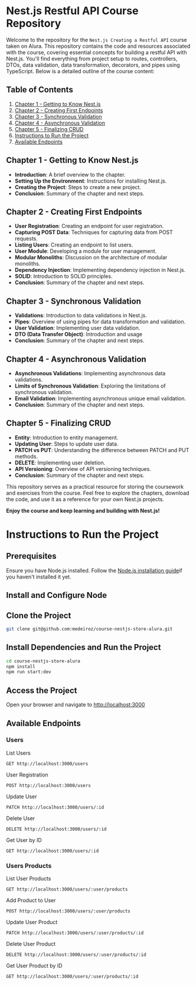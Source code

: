 # Nest.js Restful API Course Repository

Welcome to the repository for the `Nest.js Creating a Restful API` course taken on Alura. This repository contains the code and resources associated with the course, covering essential concepts for building a restful API with Nest.js. You'll find everything from project setup to routes, controllers, DTOs, data validation, data transformation, decorators, and pipes using TypeScript. Below is a detailed outline of the course content:

## Table of Contents

1. [Chapter 1 - Getting to Know Nest.js](#chapter-1---getting-to-know-nestjs)
2. [Chapter 2 - Creating First Endpoints](#chapter-2---creating-first-endpoints)
3. [Chapter 3 - Synchronous Validation](#chapter-3---synchronous-validation)
4. [Chapter 4 - Asynchronous Validation](#chapter-4---asynchronous-validation)
5. [Chapter 5 - Finalizing CRUD](#chapter-5---finalizing-crud)
6. [Instructions to Run the Project](#instructions-to-run-the-project)
7. [Available Endpoints](#available-endpoints)

## Chapter 1 - Getting to Know Nest.js

- **Introduction**: A brief overview to the chapter.
- **Setting Up the Environment**: Instructions for installing Nest.js.
- **Creating the Project**: Steps to create a new project.
- **Conclusion**: Summary of the chapter and next steps.

## Chapter 2 - Creating First Endpoints

- **User Registration**: Creating an endpoint for user registration.
- **Capturing POST Data**: Techniques for capturing data from POST requests.
- **Listing Users**: Creating an endpoint to list users.
- **User Module**: Developing a module for user management.
- **Modular Monoliths**: Discussion on the architecture of modular monoliths.
- **Dependency Injection**: Implementing dependency injection in Nest.js.
- **SOLID**: Introduction to SOLID principles.
- **Conclusion**: Summary of the chapter and next steps.

## Chapter 3 - Synchronous Validation

- **Validations**: Introduction to data validations in Nest.js.
- **Pipes**: Overview of using pipes for data transformation and validation.
- **User Validation**: Implementing user data validation.
- **DTO (Data Transfer Object)**: Introduction and usage
- **Conclusion**: Summary of the chapter and next steps.

## Chapter 4 - Asynchronous Validation

- **Asynchronous Validations**: Implementing asynchronous data validations.
- **Limits of Synchronous Validation**: Exploring the limitations of synchronous validation.
- **Email Validation**: Implementing asynchronous unique email validation.
- **Conclusion**: Summary of the chapter and next steps.

## Chapter 5 - Finalizing CRUD

- **Entity**: Introduction to entity management.
- **Updating User**: Steps to update user data.
- **PATCH vs PUT**: Understanding the difference between PATCH and PUT methods.
- **DELETE**: Implementing user deletion.
- **API Versioning**: Overview of API versioning techniques.
- **Conclusion**: Summary of the chapter and next steps.

This repository serves as a practical resource for storing the coursework and exercises from the course. Feel free to explore the chapters, download the code, and use it as a reference for your own Nest.js projects.

**Enjoy the course and keep learning and building with Nest.js!**

# Instructions to Run the Project

## Prerequisites

Ensure you have Node.js installed. Follow the [Node.js installation guide](https://nodejs.org/en/learn/getting-started/how-to-install-nodejs)if you haven't installed it yet.

## Install and Configure Node

## Clone the Project

```bash
git clone git@github.com:medeiroz/course-nestjs-store-alura.git
```

## Install Dependencies and Run the Project

```bash
cd course-nestjs-store-alura
npm install
npm run start:dev
```

## Access the Project

Open your browser and navigate to [http://localhost:3000](http://localhost:3000)

## Available Endpoints

### Users

List Users

```http
GET http://localhost:3000/users
```

User Registration

```http
POST http://localhost:3000/users
```

Update User

```http
PATCH http://localhost:3000/users/:id
```

Delete User

```http
DELETE http://localhost:3000/users/:id
```

Get User by ID

```http
GET http://localhost:3000/users/:id
```

### Users Products

List User Products

```http
GET http://localhost:3000/users/:user/products
```

Add Product to User

```http
POST http://localhost:3000/users/:user/products
```

Update User Product

```http
PATCH http://localhost:3000/users/:user/products/:id
```

Delete User Product

```http
DELETE http://localhost:3000/users/:user/products/:id
```

Get User Product by ID

```http
GET http://localhost:3000/users/:user/products/:id
```
